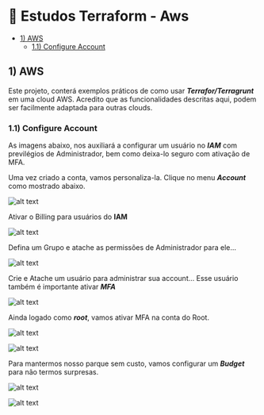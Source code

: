 # 🚀  Estudos Terraform - Aws

- [1) AWS](#1-aws)
  - [1.1) Configure Account](#11-configure-account)

## 1) AWS

Este projeto, conterá exemplos práticos de como usar ***Terrafor/Terragrunt*** em uma cloud AWS. Acredito que as funcionalidades descritas aqui, podem ser facilmente adaptada para outras clouds.

### 1.1) Configure Account

As imagens abaixo, nos auxiliará a configurar um usuário no ***IAM*** com previlégios de Administrador, bem como deixa-lo seguro com ativação de MFA.

Uma vez criado a conta, vamos personaliza-la. Clique no menu ***Account*** como mostrado abaixo.

![alt text](img/1-Account.png "Root Account")

Ativar o Billing para usuários do **IAM**

![alt text](img/2-Account.png "Root Account")

Defina um Grupo e atache as permissões de Administrador para ele...

![alt text](img/3-Account.png "Root Account")

Crie e Atache um usuário para administrar sua account... Esse usuário também é importante ativar ***MFA***

![alt text](img/4-Account.png "Root Account")

Ainda logado como ***root***, vamos ativar MFA na conta do Root.

![alt text](img/5-Account.png "Root Account")

![alt text](img/6-Account.png "Root Account")

Para mantermos nosso parque sem custo, vamos configurar um ***Budget*** para não termos surpresas.

![alt text](img/7-Account.png "Root Account")

![alt text](img/8-Account.png "Root Account")

